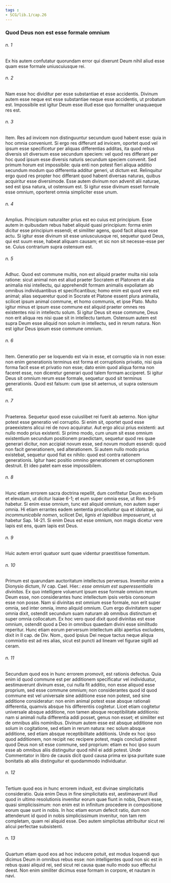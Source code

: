 ```yaml
---
tags : 
- SCG/lib.1/cap.26
---
```


### Quod Deus non est esse formale omnium

###### n. 1
Ex his autem confutatur quorundam error qui dixerunt Deum nihil aliud esse quam esse formale uniuscuiusque rei.

###### n. 2
Nam esse hoc dividitur per esse substantiae et esse accidentis. Divinum autem esse neque est esse substantiae neque esse accidentis, ut probatum est. Impossibile est igitur Deum esse illud esse quo formaliter unaquaeque res est.

###### n. 3
Item. Res ad invicem non distinguuntur secundum quod habent esse: quia in hoc omnia conveniunt. Si ergo res differunt ad invicem, oportet quod vel ipsum esse specificetur per aliquas differentias additas, ita quod rebus diversis sit diversum esse secundum speciem: vel quod res differant per hoc quod ipsum esse diversis naturis secundum speciem convenit. Sed primum horum est impossibile: quia enti non potest fieri aliqua additio secundum modum quo differentia additur generi, ut dictum est. Relinquitur ergo quod res propter hoc differant quod habent diversas naturas, quibus acquiritur esse diversimode. Esse autem divinum non advenit alii naturae, sed est ipsa natura, ut ostensum est. Si igitur esse divinum esset formale esse omnium, oporteret omnia simpliciter esse unum.

###### n. 4
Amplius. Principium naturaliter prius est eo cuius est principium. Esse autem in quibusdam rebus habet aliquid quasi principium: forma enim dicitur esse principium essendi; et similiter agens, quod facit aliqua esse actu. Si igitur esse divinum sit esse uniuscuiusque rei, sequetur quod Deus, qui est suum esse, habeat aliquam causam; et sic non sit necesse-esse per se. Cuius contrarium supra ostensum est.

###### n. 5
Adhuc. Quod est commune multis, non est aliquid praeter multa nisi sola ratione: sicut animal non est aliud praeter Socratem et Platonem et alia animalia nisi intellectu, qui apprehendit formam animalis expoliatam ab omnibus individuantibus et specificantibus; homo enim est quod vere est animal; alias sequeretur quod in Socrate et Platone essent plura animalia, scilicet ipsum animal commune, et homo communis, et ipse Plato. Multo igitur minus et ipsum esse commune est aliquid praeter omnes res existentes nisi in intellectu solum. Si igitur Deus sit esse commune, Deus non erit aliqua res nisi quae sit in intellectu tantum. Ostensum autem est supra Deum esse aliquid non solum in intellectu, sed in rerum natura. Non est igitur Deus ipsum esse commune omnium.

###### n. 6
Item. Generatio per se loquendo est via in esse, et corruptio via in non esse: non enim generationis terminus est forma et corruptionis privatio, nisi quia forma facit esse et privatio non esse; dato enim quod aliqua forma non faceret esse, non diceretur generari quod talem formam acciperet. Si igitur Deus sit omnium rerum esse formale, sequetur quod sit terminus generationis. Quod est falsum: cum ipse sit aeternus, ut supra ostensum est.

###### n. 7
Praeterea. Sequetur quod esse cuiuslibet rei fuerit ab aeterno. Non igitur potest esse generatio vel corruptio. Si enim sit, oportet quod esse praeexistens alicui rei de novo acquiratur. Aut ergo alicui prius existenti: aut nullo modo prius existenti. Si primo modo, cum unum sit esse omnium existentium secundum positionem praedictam, sequetur quod res quae generari dicitur, non accipiat novum esse, sed novum modum essendi: quod non facit generationem, sed alterationem. Si autem nullo modo prius existebat, sequetur quod fiat ex nihilo: quod est contra rationem generationis. Igitur haec positio omnino generationem et corruptionem destruit. Et ideo patet eam esse impossibilem.

###### n. 8
Hunc etiam errorem sacra doctrina repellit, dum confitetur Deum excelsum et elevatum, ut dicitur Isaiae 6-1; et eum super omnia esse, ut Rom. 9-5 habetur. Si enim esse omnium, tunc est aliquid omnium, non autem super omnia. Hi etiam errantes eadem sententia procelluntur qua et idolatrae, qui *incommunicabile nomen*, scilicet Dei, *lignis et lapidibus imposuerunt*, ut habetur Sap. 14-21. Si enim Deus est esse omnium, non magis dicetur vere lapis est ens, quam lapis est Deus.

###### n. 9
Huic autem errori quatuor sunt quae videntur praestitisse fomentum.

###### n. 10
Primum est quarundam auctoritatum intellectus perversus. Invenitur enim a Dionysio dictum, IV cap. Cael. Hier.: *esse omnium est superessentialis divinitas*. Ex quo intelligere voluerunt ipsum esse formale omnium rerum Deum esse, non considerantes hunc intellectum ipsis verbis consonum esse non posse. Nam si divinitas est omnium esse formale, non erit super omnia, sed inter omnia, immo aliquid omnium. Cum ergo divinitatem super omnia dixit, ostendit secundum suam naturam ab omnibus distinctum et super omnia collocatum. Ex hoc vero quod dixit quod divinitas est esse omnium, ostendit quod a Deo in omnibus quaedam divini esse similitudo reperitur. Hunc etiam eorum perversum intellectum alibi apertius excludens, dixit in II cap. de Div. Nom., quod ipsius Dei neque tactus neque aliqua commixtio est ad res alias, sicut est puncti ad lineam vel figurae sigilli ad ceram.

###### n. 11
Secundum quod eos in hunc errorem promovit, est rationis defectus. Quia enim id quod commune est per additionem specificatur vel individuatur, aestimaverunt divinum esse, cui nulla fit additio, non esse aliquod esse proprium, sed esse commune omnium; non considerantes quod id quod commune est vel universale sine additione esse non potest, sed sine additione consideratur: non enim animal potest esse absque rationali differentia, quamvis absque his differentiis cogitetur. Licet etiam cogitetur universale absque additione, non tamen absque receptibilitate additionis: nam si animali nulla differentia addi posset, genus non esset; et similiter est de omnibus aliis nominibus. Divinum autem esse est absque additione non solum in cogitatione, sed etiam in rerum natura: nec solum absque additione, sed etiam absque receptibilitate additionis. Unde ex hoc ipso quod additionem, non recipit nec recipere potest, magis concludi potest quod Deus non sit esse commune, sed proprium: etiam ex hoc ipso suum esse ab omnibus aliis distinguitur quod nihil ei addi potest. Unde Commentator in libro de causis dicit quod causa prima ex ipsa puritate suae bonitatis ab aliis distinguitur et quodammodo individuatur.

###### n. 12
Tertium quod eos in hunc errorem induxit, est divinae simplicitatis consideratio. Quia enim Deus in fine simplicitatis est, aestimaverunt illud quod in ultimo resolutionis invenitur eorum quae fiunt in nobis, Deum esse, quasi simplicissimum: non enim est in infinitum procedere in compositione eorum quae sunt in nobis. In hoc etiam eorum defecit ratio, dum non attenderunt id quod in nobis simplicissimum invenitur, non tam rem completam, quam rei aliquid esse. Deo autem simplicitas attribuitur sicut rei alicui perfectae subsistenti.

###### n. 13
Quartum etiam quod eos ad hoc inducere potuit, est modus loquendi quo dicimus Deum in omnibus rebus esse: non intelligentes quod non sic est in rebus quasi aliquid rei, sed sicut rei causa quae nullo modo suo effectui deest. Non enim similiter dicimus esse formam in corpore, et nautam in navi.

